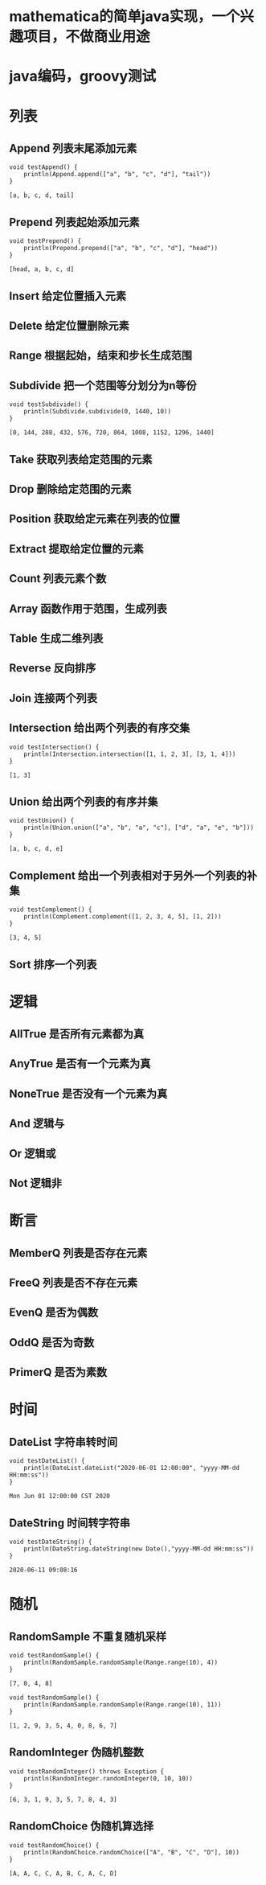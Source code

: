 # mathematica的简单java实现，一个兴趣项目，不做商业用途
# java编码，groovy测试
# 列表
## Append 列表末尾添加元素
```
void testAppend() {
    println(Append.append(["a", "b", "c", "d"], "tail"))
}

[a, b, c, d, tail]
```
## Prepend 列表起始添加元素
```
void testPrepend() {
    println(Prepend.prepend(["a", "b", "c", "d"], "head"))
}

[head, a, b, c, d]
```
## Insert 给定位置插入元素
## Delete 给定位置删除元素
## Range 根据起始，结束和步长生成范围
## Subdivide 把一个范围等分划分为n等份
```
void testSubdivide() {
    println(Subdivide.subdivide(0, 1440, 10))
}

[0, 144, 288, 432, 576, 720, 864, 1008, 1152, 1296, 1440]
```
## Take 获取列表给定范围的元素
## Drop 删除给定范围的元素
## Position 获取给定元素在列表的位置
## Extract 提取给定位置的元素
## Count 列表元素个数
## Array 函数作用于范围，生成列表
## Table 生成二维列表
## Reverse 反向排序
## Join 连接两个列表
## Intersection 给出两个列表的有序交集
```
void testIntersection() {
    println(Intersection.intersection([1, 1, 2, 3], [3, 1, 4]))
}

[1, 3]
```
## Union 给出两个列表的有序并集
```
void testUnion() {
    println(Union.union(["a", "b", "a", "c"], ["d", "a", "e", "b"]))
}

[a, b, c, d, e]
```
## Complement 给出一个列表相对于另外一个列表的补集
```
void testComplement() {
    println(Complement.complement([1, 2, 3, 4, 5], [1, 2]))
}

[3, 4, 5]
```
## Sort 排序一个列表
# 逻辑
## AllTrue 是否所有元素都为真
## AnyTrue 是否有一个元素为真
## NoneTrue 是否没有一个元素为真
## And 逻辑与
## Or 逻辑或
## Not 逻辑非
# 断言
## MemberQ 列表是否存在元素
## FreeQ 列表是否不存在元素
## EvenQ 是否为偶数
## OddQ 是否为奇数
## PrimerQ 是否为素数
# 时间
## DateList 字符串转时间
```
void testDateList() {
    println(DateList.dateList("2020-06-01 12:00:00", "yyyy-MM-dd HH:mm:ss"))
}

Mon Jun 01 12:00:00 CST 2020
```
## DateString 时间转字符串
```
void testDateString() {
    println(DateString.dateString(new Date(),"yyyy-MM-dd HH:mm:ss"))
}

2020-06-11 09:08:16
```
# 随机
## RandomSample 不重复随机采样
```
void testRandomSample() {
    println(RandomSample.randomSample(Range.range(10), 4))
}

[7, 0, 4, 8]

void testRandomSample() {
    println(RandomSample.randomSample(Range.range(10), 11))
}

[1, 2, 9, 3, 5, 4, 0, 8, 6, 7]
```
## RandomInteger 伪随机整数
```
void testRandomInteger() throws Exception {
    println(RandomInteger.randomInteger(0, 10, 10))
}

[6, 3, 1, 9, 3, 5, 7, 8, 4, 3]
```
## RandomChoice 伪随机算选择
```
void testRandomChoice() {
    println(RandomChoice.randomChoice(["A", "B", "C", "D"], 10))
}

[A, A, C, C, A, B, C, A, C, D]
```